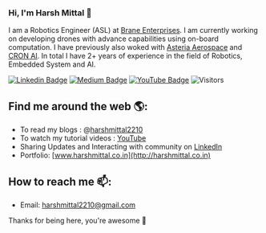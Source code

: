 ### Hi, I'm Harsh Mittal 👋

I am a Robotics Engineer (ASL) at [Brane Enterprises](https://nslhub.com/). I am currently working on developing drones with advance capabilities using on-board computation. I have previously also woked with [Asteria Aerospace](https://www.asteria.co.in) and [CRON AI](https://cronai.ai/). In total I have 2+ years of experience in the field of Robotics, Embedded System and AI.

[![Linkedin Badge](https://img.shields.io/badge/-Harsh--Mittal-blue?style=flat-square&logo=Linkedin&logoColor=white&link=https://www.linkedin.com/in/harshmittal2210/)](https://www.linkedin.com/in/harshmittal2210/)
[![Medium Badge](https://img.shields.io/badge/-@harshmittal2210-blue?style=flat-square&logo=Medium&logoColor=black&link=https://medium.com/@harshmittal2210)](https://medium.com/@harshmittal2210)
[![YouTube Badge](https://img.shields.io/badge/-Harsh--Mittal-blue?style=flat-square&logo=YouTube&logoColor=red&link=https://www.youtube.com/c/HarshMittalYoutube)](https://www.youtube.com/c/HarshMittalYoutube)
![Visitors](https://komarev.com/ghpvc/?username=harshmittal2210&color=blue&style=flat-square&label=Profile--Hits)



## Find me around the web 🌎:

- To read my blogs : @[harshmittal2210](http://www.harshmittal.co.in/tutorials)
- To watch my tutorial videos : [YouTube](https://www.youtube.com/c/HarshMittalYoutube)
- Sharing Updates and Interacting with community on [LinkedIn](https://www.linkedin.com/in/harshmittal2210)
- Portfolio: [www.harshmittal.co.in](http://harshmittal.co.in)

## How to reach me 📫:
- Email: harshmittal2210@gmail.com

Thanks for being here, you're awesome 🙌





<!--
**harshmittal2210/harshmittal2210** is a ✨ _special_ ✨ repository because its `README.md` (this file) appears on your GitHub profile.

Here are some ideas to get you started:

- 🔭 I’m currently working on ...
- 🌱 I’m currently learning ...
- 👯 I’m looking to collaborate on ...
- 🤔 I’m looking for help with ...
- 💬 Ask me about ...
- 📫 How to reach me: ...
- 😄 Pronouns: ...
- ⚡ Fun fact: ...
-->
